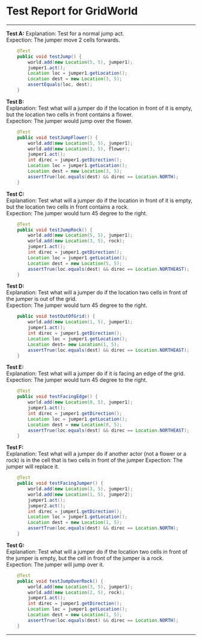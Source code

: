 # Test Report for GridWorld

------
**Test A:**
Explanation: Test for a normal jump act.  
Expection:   The jumper move 2 cells forwards.  
```java
	@Test
	public void testJump() {
		world.add(new Location(5, 5), jumper1);
		jumper1.act();
		Location loc = jumper1.getLocation();
		Location dest = new Location(3, 5);
		assertEquals(loc, dest);
	}
```

**Test B:**  
Explanation: Test what will a jumper do if the location in front of it is empty, but the location two cells in front contains a flower.  
Expection:   The jumper would jump over the flower.  
```java
	@Test
	public void testJumpFlower() {
		world.add(new Location(5, 5), jumper1);
		world.add(new Location(3, 5), flower);
		jumper1.act();
		int direc = jumper1.getDirection();
		Location loc = jumper1.getLocation();
		Location dest = new Location(3, 5);
		assertTrue(loc.equals(dest) && direc == Location.NORTH);
	}
```

**Test C:**  
Explanation: Test what will a jumper do if the location in front of it is empty, but the location two cells in front contains a rock.  
Expection:   The jumper would turn 45 degree to the right.  
```java
	@Test
	public void testJumpRock() {
		world.add(new Location(5, 5), jumper1);
		world.add(new Location(3, 5), rock);
		jumper1.act();
		int direc = jumper1.getDirection();
		Location loc = jumper1.getLocation();
		Location dest = new Location(5, 5);
		assertTrue(loc.equals(dest) && direc == Location.NORTHEAST);
	}
```

**Test D:**  
Explanation: Test what will a jumper do if the location two cells in front of the jumper is out of the grid.  
Expection:   The jumper would turn 45 degree to the right.  
```java
	public void testOutOfGrid() {
		world.add(new Location(1, 5), jumper1);
		jumper1.act();
		int direc = jumper1.getDirection();
		Location loc = jumper1.getLocation();
		Location dest= new Location(1, 5);
		assertTrue(loc.equals(dest) && direc == Location.NORTHEAST);
	}
```
**Test E:**  
Explanation: Test what will a jumper do if it is facing an edge of the grid.
Expection:   The jumper would turn 45 degree to the right.  
```java
	@Test
	public void testFacingEdge() {
		world.add(new Location(0, 5), jumper1);
		jumper1.act();
		int direc = jumper1.getDirection();
		Location loc = jumper1.getLocation();
		Location dest = new Location(0, 5);
		assertTrue(loc.equals(dest) && direc == Location.NORTHEAST);
	}
```



**Test F:**  
Explanation: Test what will a jumper do if another actor (not a flower or a rock) is in the cell that is two cells in front of the jumper
Expection:   The jumper will replace it.  
```java
    @Test
	public void testFacingJumper() {
		world.add(new Location(3, 5), jumper1);
		world.add(new Location(1, 5), jumper2);
		jumper1.act();
		jumper2.act();
		int direc = jumper1.getDirection();
		Location loc = jumper1.getLocation();
		Location dest = new Location(1, 5);
		assertTrue(loc.equals(dest) && direc == Location.NORTH);
	}
```

**Test G:**  
Explanation: Test what will a jumper do if the location two cells in front of the jumper is empty, but the cell in front of the jumper is a rock.  
Expection:   The jumper will jump over it.    
```java
    @Test
	public void testJumpOverRock() {
		world.add(new Location(3, 5), jumper1);
		world.add(new Location(2, 5), rock);
		jumper1.act();
		int direc = jumper1.getDirection();
		Location loc = jumper1.getLocation();
		Location dest = new Location(1, 5);
		assertTrue(loc.equals(dest) && direc == Location.NORTH);
	}
```


---
